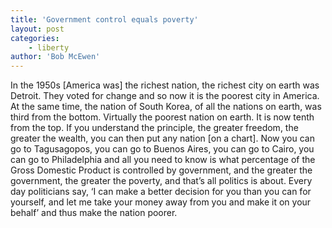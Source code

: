 ```yaml
---
title: 'Government control equals poverty'
layout: post
categories:
    - liberty
author: 'Bob McEwen'
---
```


In the 1950s \[America was\] the richest nation, the richest city on earth was Detroit. They voted for change and so now it is the poorest city in America. At the same time, the nation of South Korea, of all the nations on earth, was third from the bottom. Virtually the poorest nation on earth. It is now tenth from the top. If you understand the principle, the greater freedom, the greater the wealth, you can then put any nation \[on a chart\]. Now you can go to Tagusagopos, you can go to Buenos Aires, you can go to Cairo, you can go to Philadelphia and all you need to know is what percentage of the Gross Domestic Product is controlled by government, and the greater the government, the greater the poverty, and that’s all politics is about. Every day politicians say, ‘I can make a better decision for you than you can for yourself, and let me take your money away from you and make it on your behalf’ and thus make the nation poorer.